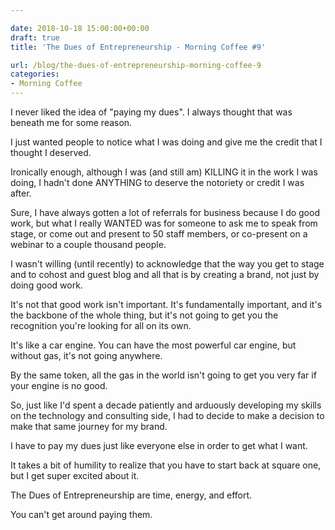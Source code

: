 ```yaml
---

date: 2018-10-18 15:00:00+00:00
draft: true
title: 'The Dues of Entrepreneurship - Morning Coffee #9'

url: /blog/the-dues-of-entrepreneurship-morning-coffee-9
categories:
- Morning Coffee
---
```




 


I never liked the idea of "paying my dues". I always thought that was beneath me for some reason.  

I just wanted people to notice what I was doing and give me the credit that I thought I deserved.  

Ironically enough, although I was (and still am) KILLING it in the work I was doing, I hadn't done ANYTHING to deserve the notoriety or credit I was after.  

Sure, I have always gotten a lot of referrals for business because I do good work, but what I really WANTED was for someone to ask me to speak from stage, or come out and present to 50 staff members, or co-present on a webinar to a couple thousand people.  

I wasn't willing (until recently) to acknowledge that the way you get to stage and to cohost and guest blog and all that is by creating a brand, not just by doing good work.  

It's not that good work isn't important. It's fundamentally important, and it's the backbone of the whole thing, but it's not going to get you the recognition you're looking for all on its own.  

It's like a car engine. You can have the most powerful car engine, but without gas, it's not going anywhere.   

By the same token, all the gas in the world isn't going to get you very far if your engine is no good.  

So, just like I'd spent a decade patiently and arduously developing my skills on the technology and consulting side, I had to decide to make a decision to make that same journey for my brand.  

I have to pay my dues just like everyone else in order to get what I want.  

It takes a bit of humility to realize that you have to start back at square one, but I get super excited about it.  

The Dues of Entrepreneurship are time, energy, and effort.   

You can't get around paying them.
